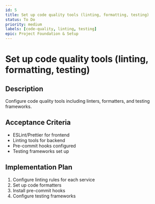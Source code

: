 ```yaml
---
id: 5
title: Set up code quality tools (linting, formatting, testing)
status: To Do
priority: medium
labels: [code-quality, linting, testing]
epic: Project Foundation & Setup
---
```


# Set up code quality tools (linting, formatting, testing)

## Description
Configure code quality tools including linters, formatters, and testing frameworks.

## Acceptance Criteria
- ESLint/Prettier for frontend
- Linting tools for backend
- Pre-commit hooks configured
- Testing frameworks set up

## Implementation Plan
1. Configure linting rules for each service
2. Set up code formatters
3. Install pre-commit hooks
4. Configure testing frameworks
